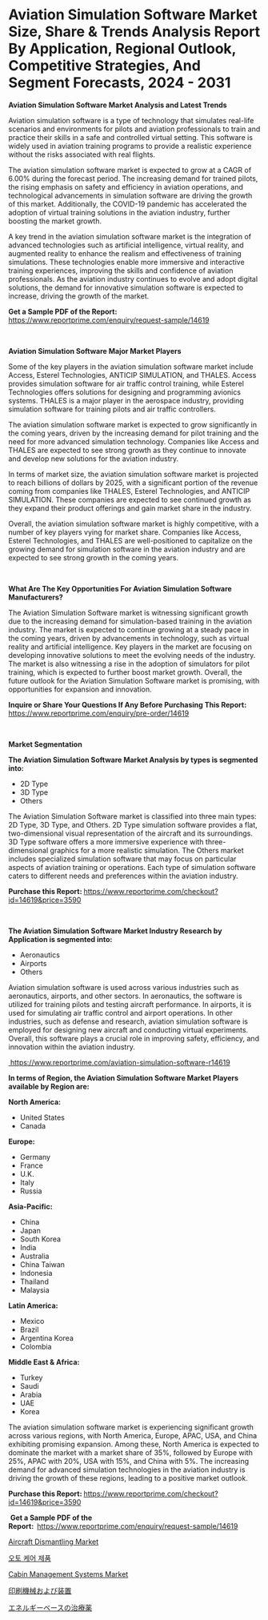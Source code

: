 <p><h1>Aviation Simulation Software Market Size, Share & Trends Analysis Report By Application, Regional Outlook, Competitive Strategies, And Segment Forecasts, 2024 - 2031</h1></p><p><strong>Aviation Simulation Software Market Analysis and Latest Trends</strong></p>
<p><p>Aviation simulation software is a type of technology that simulates real-life scenarios and environments for pilots and aviation professionals to train and practice their skills in a safe and controlled virtual setting. This software is widely used in aviation training programs to provide a realistic experience without the risks associated with real flights.</p><p>The aviation simulation software market is expected to grow at a CAGR of 6.00% during the forecast period. The increasing demand for trained pilots, the rising emphasis on safety and efficiency in aviation operations, and technological advancements in simulation software are driving the growth of this market. Additionally, the COVID-19 pandemic has accelerated the adoption of virtual training solutions in the aviation industry, further boosting the market growth.</p><p>A key trend in the aviation simulation software market is the integration of advanced technologies such as artificial intelligence, virtual reality, and augmented reality to enhance the realism and effectiveness of training simulations. These technologies enable more immersive and interactive training experiences, improving the skills and confidence of aviation professionals. As the aviation industry continues to evolve and adopt digital solutions, the demand for innovative simulation software is expected to increase, driving the growth of the market.</p></p>
<p><strong>Get a Sample PDF of the Report:&nbsp;</strong> <a href="https://www.reportprime.com/enquiry/request-sample/14619">https://www.reportprime.com/enquiry/request-sample/14619</a></p>
<p>&nbsp;</p>
<p><strong>Aviation Simulation Software Major Market Players</strong></p>
<p><p>Some of the key players in the aviation simulation software market include Access, Esterel Technologies, ANTICIP SIMULATION, and THALES. Access provides simulation software for air traffic control training, while Esterel Technologies offers solutions for designing and programming avionics systems. THALES is a major player in the aerospace industry, providing simulation software for training pilots and air traffic controllers.</p><p>The aviation simulation software market is expected to grow significantly in the coming years, driven by the increasing demand for pilot training and the need for more advanced simulation technology. Companies like Access and THALES are expected to see strong growth as they continue to innovate and develop new solutions for the aviation industry.</p><p>In terms of market size, the aviation simulation software market is projected to reach billions of dollars by 2025, with a significant portion of the revenue coming from companies like THALES, Esterel Technologies, and ANTICIP SIMULATION. These companies are expected to see continued growth as they expand their product offerings and gain market share in the industry.</p><p>Overall, the aviation simulation software market is highly competitive, with a number of key players vying for market share. Companies like Access, Esterel Technologies, and THALES are well-positioned to capitalize on the growing demand for simulation software in the aviation industry and are expected to see strong growth in the coming years.</p></p>
<p>&nbsp;</p>
<p><strong>What Are The Key Opportunities For Aviation Simulation Software Manufacturers?</strong></p>
<p><p>The Aviation Simulation Software market is witnessing significant growth due to the increasing demand for simulation-based training in the aviation industry. The market is expected to continue growing at a steady pace in the coming years, driven by advancements in technology, such as virtual reality and artificial intelligence. Key players in the market are focusing on developing innovative solutions to meet the evolving needs of the industry. The market is also witnessing a rise in the adoption of simulators for pilot training, which is expected to further boost market growth. Overall, the future outlook for the Aviation Simulation Software market is promising, with opportunities for expansion and innovation.</p></p>
<p><strong>Inquire or Share Your Questions If Any Before Purchasing This Report:</strong> <a href="https://www.reportprime.com/enquiry/pre-order/14619">https://www.reportprime.com/enquiry/pre-order/14619</a></p>
<p>&nbsp;</p>
<p><strong>Market Segmentation</strong></p>
<p><strong>The Aviation Simulation Software Market Analysis by types is segmented into:</strong></p>
<p><ul><li>2D Type</li><li>3D Type</li><li>Others</li></ul></p>
<p><p>The Aviation Simulation Software market is classified into three main types: 2D Type, 3D Type, and Others. 2D Type simulation software provides a flat, two-dimensional visual representation of the aircraft and its surroundings. 3D Type software offers a more immersive experience with three-dimensional graphics for a more realistic simulation. The Others market includes specialized simulation software that may focus on particular aspects of aviation training or operations. Each type of simulation software caters to different needs and preferences within the aviation industry.</p></p>
<p><strong>Purchase this Report:&nbsp;</strong><a href="https://www.reportprime.com/checkout?id=14619&price=3590">https://www.reportprime.com/checkout?id=14619&price=3590</a></p>
<p>&nbsp;</p>
<p><strong>The Aviation Simulation Software Market Industry Research by Application is segmented into:</strong></p>
<p><ul><li>Aeronautics</li><li>Airports</li><li>Others</li></ul></p>
<p><p>Aviation simulation software is used across various industries such as aeronautics, airports, and other sectors. In aeronautics, the software is utilized for training pilots and testing aircraft performance. In airports, it is used for simulating air traffic control and airport operations. In other industries, such as defense and research, aviation simulation software is employed for designing new aircraft and conducting virtual experiments. Overall, this software plays a crucial role in improving safety, efficiency, and innovation within the aviation industry.</p></p>
<p><a href="https://www.reportprime.com/aviation-simulation-software-r14619">&nbsp;https://www.reportprime.com/aviation-simulation-software-r14619</a></p>
<p><strong>In terms of Region, the Aviation Simulation Software Market Players available by Region are:</strong></p>
<p>
    <p> <strong> North America: </strong>
        <ul>
            <li>United States</li>
            <li>Canada</li>
        </ul>
        </p> 
    <p> <strong> Europe: </strong>
        <ul>
            <li>Germany</li>
            <li>France</li>
            <li>U.K.</li>
            <li>Italy</li>
            <li>Russia</li>
        </ul>
        </p> 
    <p> <strong> Asia-Pacific: </strong>
        <ul>
            <li>China</li>
            <li>Japan</li>
            <li>South Korea</li>
            <li>India</li>
            <li>Australia</li>
            <li>China Taiwan</li>
            <li>Indonesia</li>
            <li>Thailand</li>
            <li>Malaysia</li>
        </ul>
        </p> 
    <p> <strong> Latin America: </strong>
        <ul>
            <li>Mexico</li>
            <li>Brazil</li>
            <li>Argentina Korea</li>
            <li>Colombia</li>
        </ul>
        </p> 
    <p> <strong> Middle East & Africa: </strong>
        <ul>
            <li>Turkey</li>
            <li>Saudi</li>
            <li>Arabia</li>
            <li>UAE</li>
            <li>Korea</li>
        </ul>
    </p>
    </p>
<p><p>The aviation simulation software market is experiencing significant growth across various regions, with North America, Europe, APAC, USA, and China exhibiting promising expansion. Among these, North America is expected to dominate the market with a market share of 35%, followed by Europe with 25%, APAC with 20%, USA with 15%, and China with 5%. The increasing demand for advanced simulation technologies in the aviation industry is driving the growth of these regions, leading to a positive market outlook.</p></p>
<p><strong>Purchase this Report: </strong><a href="https://www.reportprime.com/checkout?id=14619&price=3590">https://www.reportprime.com/checkout?id=14619&price=3590</a></p>
<p>&nbsp;<strong>Get a Sample PDF of the Report:&nbsp;&nbsp;</strong><a href="https://www.reportprime.com/enquiry/request-sample/14619">https://www.reportprime.com/enquiry/request-sample/14619</a></p>
<p><strong></strong></p>
<p><p><a href="https://issuu.com/reportprime-2/docs/aircraft-dismantling-market-size-2030.pptx">Aircraft Dismantling Market</a></p><p><a href="https://medium.com/@carlosrtzkzhj/%EA%B8%80%EB%A1%9C%EB%B2%8C-%EC%9E%90%EB%8F%99%EC%B0%A8-%EA%B4%80%EB%A6%AC-%EC%A0%9C%ED%92%88-%EC%8B%9C%EC%9E%A5-%EC%A0%90%EC%9C%A0%EC%9C%A8-%EB%B0%8F-%EC%84%B1%EC%9E%A5-%EA%B8%B0%ED%9A%8C-%EB%B0%8F-%EC%8B%9C%EC%9E%A5-%EA%B7%9C%EB%AA%A8%EB%8A%94-2024%EB%85%84%EB%B6%80%ED%84%B0-2031%EB%85%84%EA%B9%8C%EC%A7%80-%EC%97%B0%ED%8F%89%EA%B7%A0-%EC%84%B1%EC%9E%A5%EB%A5%A0-9-4-%EB%A1%9C-%EC%A6%9D%EA%B0%80%ED%95%98%EA%B3%A0-%EC%9E%88%EC%8A%B5%EB%8B%88%EB%8B%A4-8ddffcd1cf86">오토 케어 제품</a></p><p><a href="https://github.com/airdrophunter675/Market-Research-Report-List-1/blob/main/cabin-management-systems-market.md">Cabin Management Systems Market</a></p><p><a href="https://medium.com/@saigekulas/2024%E5%B9%B4%E3%81%8B%E3%82%892031%E5%B9%B4%E3%81%BE%E3%81%A7%E3%81%AE%E5%8D%B0%E5%88%B7%E6%A9%9F%E6%A2%B0%E3%81%8A%E3%82%88%E3%81%B3%E8%A8%AD%E5%82%99%E5%B8%82%E5%A0%B4%E3%82%B7%E3%82%A7%E3%82%A2%E3%81%A8%E7%AB%B6%E4%BA%89%E7%8A%B6%E6%B3%81%E3%81%AB%E9%96%A2%E3%81%99%E3%82%8B%E6%B4%9E%E5%AF%9F-f56e61cae9cc">印刷機械および装置</a></p><p><a href="https://medium.com/@maureenbiologist34/%E3%82%B0%E3%83%AD%E3%83%BC%E3%83%90%E3%83%AB%E3%81%AA%E3%82%A8%E3%83%8D%E3%83%AB%E3%82%AE%E3%83%BC%E3%81%AB%E5%9F%BA%E3%81%A5%E3%81%8F%E3%82%BB%E3%83%A9%E3%83%94%E3%83%A5%E3%83%BC%E3%83%86%E3%82%A3%E3%82%AF%E3%82%B9%E5%B8%82%E5%A0%B4%E3%81%AE%E5%88%86%E6%9E%90-%E3%83%88%E3%83%AC%E3%83%B3%E3%83%89-%E4%BA%88%E6%B8%AC-%E6%88%90%E9%95%B7%E6%A9%9F%E4%BC%9A-2024%E5%B9%B4-2031%E5%B9%B4-122%E3%83%9A%E3%83%BC%E3%82%B8%E3%81%AE%E3%83%AC%E3%83%9D%E3%83%BC%E3%83%88-ceb2621b9999">エネルギーベースの治療薬</a></p></p>